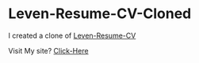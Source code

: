 # Leven-Resume-CV-Cloned

I created a clone of [Leven-Resume-CV](https://lmpixels.com/demo/leven-html-new/full-width-dark/index.html)

Visit My site? [Click-Here](https://omarfaruk-0x01.github.io/Leven-Resume-CV-Cloned)
